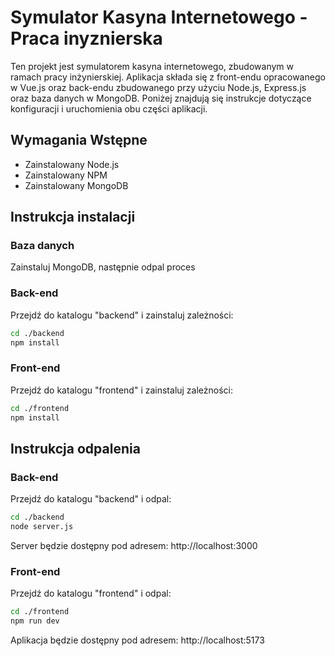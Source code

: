# Symulator Kasyna Internetowego - Praca inyznierska

Ten projekt jest symulatorem kasyna internetowego, zbudowanym w ramach pracy inżynierskiej. Aplikacja składa się z front-endu opracowanego w Vue.js oraz back-endu zbudowanego przy użyciu Node.js, Express.js oraz baza danych w MongoDB. Poniżej znajdują się instrukcje dotyczące konfiguracji i uruchomienia obu części aplikacji.

## Wymagania Wstępne
- Zainstalowany Node.js
- Zainstalowany NPM
- Zainstalowany MongoDB

## Instrukcja instalacji
### Baza danych
Zainstaluj MongoDB, następnie odpal proces

### Back-end
Przejdź do katalogu "backend" i zainstaluj zależności:

```sh
cd ./backend
npm install
```

### Front-end
Przejdź do katalogu "frontend" i zainstaluj zależności:

```sh
cd ./frontend
npm install
```
## Instrukcja odpalenia
### Back-end
Przejdź do katalogu "backend" i odpal:

```sh
cd ./backend
node server.js
```
Server będzie dostępny pod adresem: http://localhost:3000

### Front-end
Przejdź do katalogu "frontend" i odpal:

```sh
cd ./frontend
npm run dev
```
Aplikacja będzie dostępny pod adresem: http://localhost:5173
